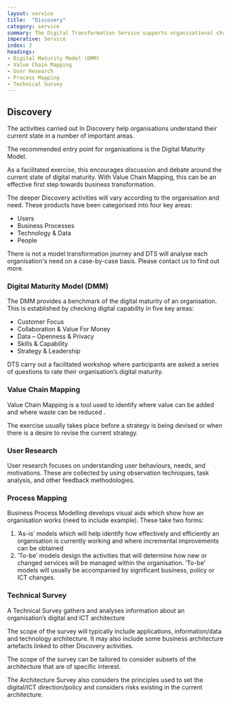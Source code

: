 ```yaml
---
layout: service
title:  "Discovery"
category: service
summary: The Digital Transformation Service supports organisational change
imperative: Service
index: 3
headings:
- Digital Maturity Model (DMM)
- Value Chain Mapping
- User Research
- Process Mapping
- Technical Survey
---
```


## Discovery

The activities carried out In Discovery help organisations understand their current state in a number of important areas.

The recommended entry point for organisations is the Digital Maturity Model.

 As a facilitated exercise, this encourages discussion and debate around the current state of digital maturity.  With Value Chain Mapping, this can be an effective first step towards business transformation.

The deeper Discovery activities will vary according to the organisation and need. These products have been categorised into four key areas:

* Users
* Business Processes
* Technology & Data
* People

There is not a model transformation journey and DTS will analyse each organisation's need on a case-by-case basis.  Please contact us to find out more.

### Digital Maturity Model (DMM)

The DMM provides a benchmark  of the digital maturity of an organisation. This is established by checking digital capability in five key areas:

* Customer Focus
* Collaboration & Value For Money  
* Data – Openness & Privacy
* Skills & Capability
* Strategy & Leadership

DTS carry out a facilitated workshop where participants are asked a series of questions to rate their organisation’s digital maturity.

### Value Chain Mapping

Value Chain Mapping is a tool used to identify where value can be added and where waste can be reduced .

The exercise usually takes place before a strategy is being devised or when there is a desire to revise the current strategy.

### User Research

User research focuses on understanding user behaviours, needs, and motivations. These are collected by using observation techniques, task analysis, and other feedback methodologies.


### Process Mapping

Business Process Modelling develops visual aids which  show how an organisation works (need to include example). These take two forms:

1)	‘As-is’ models which will help identify how effectively and efficiently an organisation is currently working and where incremental improvements can be obtained
2)	‘To-be’ models design the activities that will determine how new or changed services will be managed within the organisation. ‘To-be’ models will usually be accompanied by significant business, policy or ICT changes.

### Technical Survey

A Technical Survey gathers and analyses information about an organisation’s digital and ICT architecture

The scope of the survey will typically include applications, information/data and technology architecture. It may also include some business architecture artefacts linked to other Discovery activities.

The scope of the survey can be tailored to consider subsets of the architecture that are of specific interest.

The Architecture Survey also considers the principles used to set the digital/ICT direction/policy and considers risks existing in the current architecture.
